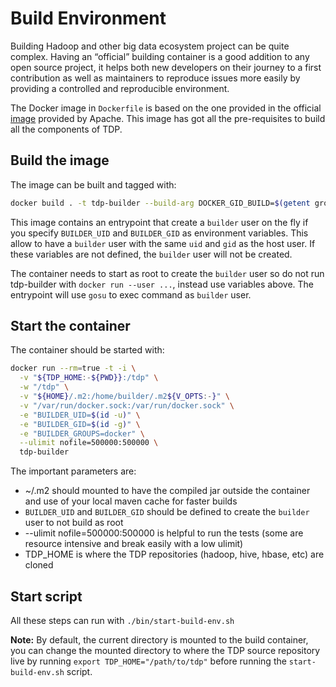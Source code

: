 # Build Environment

Building Hadoop and other big data ecosystem project can be quite complex. Having an “official” building container is a good addition to any open source project, it helps both new developers on their journey to a first contribution as well as maintainers to reproduce issues more easily by providing a controlled and reproducible environment.

The Docker image in `Dockerfile` is based on the one provided in the official [image](https://raw.githubusercontent.com/apache/hadoop/trunk/dev-support/docker/Dockerfile) provided by Apache. This image has got all the pre-requisites to build all the components of TDP.

## Build the image

The image can be built and tagged with:

```bash
docker build . -t tdp-builder --build-arg DOCKER_GID_BUILD=$(getent group docker | cut -d: -f3)
```

This image contains an entrypoint that create a `builder` user on the fly if you specify `BUILDER_UID` and `BUILDER_GID` as environment variables. This allow to have a `builder` user with the same `uid` and `gid` as the host user. If these variables are not defined, the `builder` user will not be created.

The container needs to start as root to create the `builder` user so do not run tdp-builder with `docker run --user ...`, instead use variables above. The entrypoint will use `gosu` to exec command as `builder` user.

## Start the container

The container should be started with:

```bash
docker run --rm=true -t -i \
  -v "${TDP_HOME:-${PWD}}:/tdp" \
  -w "/tdp" \
  -v "${HOME}/.m2:/home/builder/.m2${V_OPTS:-}" \
  -v "/var/run/docker.sock:/var/run/docker.sock" \
  -e "BUILDER_UID=$(id -u)" \
  -e "BUILDER_GID=$(id -g)" \
  -e "BUILDER_GROUPS=docker" \
  --ulimit nofile=500000:500000 \
  tdp-builder
```

The important parameters are:
- ~/.m2 should mounted to have the compiled jar outside the container and use of your local maven cache for faster builds
- `BUILDER_UID` and `BUILDER_GID` should be defined to create the `builder` user to not build as root
- --ulimit nofile=500000:500000 is helpful to run the tests (some are resource intensive and break easily with a low ulimit)
- TDP_HOME is where the TDP repositories (hadoop, hive, hbase, etc) are cloned

## Start script

All these steps can run with `./bin/start-build-env.sh`

**Note:** By default, the current directory is mounted to the build container, you can change the mounted directory to where the TDP source repository live by running `export TDP_HOME="/path/to/tdp"` before running the `start-build-env.sh` script.
